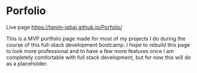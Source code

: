 # Porfolio

Live page https://tanim-iqbal.github.io/Porfolio/

This is a MVP portfolio page made for most of my projects I do during the course of this full-stack development bootcamp. I hope to rebuild this page to look more professional and to have a few more features once I am completely comfortable with full stack development, but for now this will do as a placeholder. 

